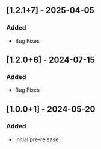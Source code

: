 ## [1.2.1+7] - 2025-04-05
### Added
- Bug Fixes

## [1.2.0+6] - 2024-07-15
### Added
- Bug Fixes

## [1.0.0+1] - 2024-05-20
### Added
- Initial pre-release